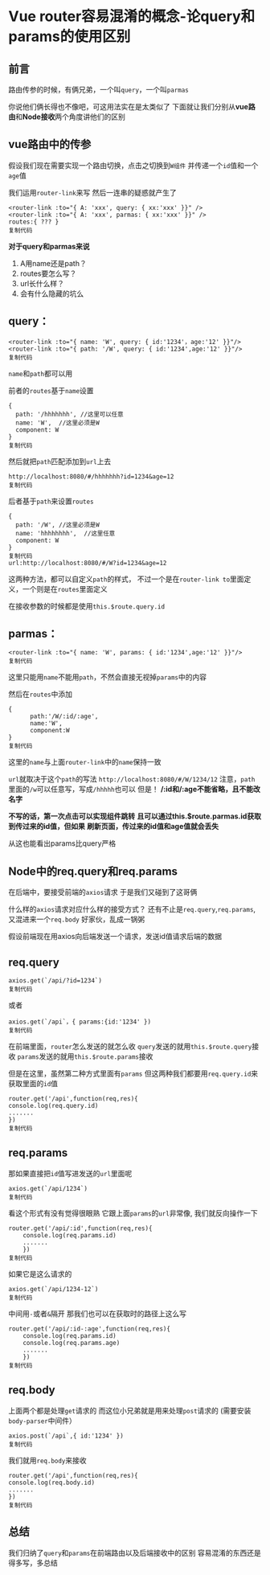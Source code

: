 # Vue router容易混淆的概念-论query和params的使用区别

## **前言**

路由传参的时候，有俩兄弟，一个叫`query`，一个叫`parmas`

你说他们俩长得也不像吧，可这用法实在是太类似了
下面就让我们分别从**vue路由**和**Node接收**两个角度讲他们的区别

## **vue路由中的传参**

假设我们现在需要实现一个路由切换，点击之切换到`W组件`
并传递一个`id`值和一个`age`值

我们运用`router-link`来写
然后一连串的疑惑就产生了

```
<router-link :to="{ A: 'xxx', query: { xx:'xxx' }}" />
<router-link :to="{ A: 'xxx', parmas: { xx:'xxx' }}" />
routes:{ ??? }
复制代码
```

**对于query和parmas来说**

1. A用name还是path？
2. routes要怎么写？
3. url长什么样？
4. 会有什么隐藏的坑么

## **query**：

```
<router-link :to="{ name: 'W', query: { id:'1234'，age:'12' }}"/>
<router-link :to="{ path: '/W', query: { id:'1234',age:'12' }}"/>
复制代码
```

`name`和`path`都可以用

前者的`routes`基于`name`设置

```
{
  path: '/hhhhhhh', //这里可以任意
  name: 'W',  //这里必须是W
  component: W
}
复制代码
```

然后就把`path`匹配添加到`url`上去

```
http://localhost:8080/#/hhhhhhh?id=1234&age=12
复制代码
```

后者基于`path`来设置`routes`

```
{
  path: '/W', //这里必须是W
  name: 'hhhhhhhh',  //这里任意
  component: W
}
复制代码
url:http://localhost:8080/#/W?id=1234&age=12
```

这两种方法，都可以自定义`path`的样式， 不过一个是在`router-link to`里面定义，一个则是在`routes`里面定义

在接收参数的时候都是使用`this.$route.query.id`

## **parmas**：

```
<router-link :to="{ name: 'W', params: { id:'1234',age:'12' }}"/>
复制代码
```

这里只能用`name`不能用`path`，不然会直接无视掉`params`中的内容

然后在`routes`中添加

```
{
      path:'/W/:id/:age',
      name:'W',
      component:W
}
复制代码
```

这里的`name`与上面`router-link`中的`name`保持一致

`url`就取决于这个`path`的写法 `http://localhost:8080/#/W/1234/12`
注意，`path`里面的`/w`可以任意写，写成`/hhhhh`也可以 但是！
**/:id和/:age不能省略，且不能改名字**

**不写的话，第一次点击可以实现组件跳转** **且可以通过this.$route.parmas.id获取到传过来的id值，但如果** **刷新页面，传过来的id值和age值就会丢失**

从这也能看出params比query严格

## **Node中的req.query和req.params**

在后端中，要接受前端的`axios`请求 于是我们又碰到了这哥俩

什么样的`axios`请求对应什么样的接受方式？
还有不止是`req.query`,`req.params`,又混进来一个`req.body`
好家伙，乱成一锅粥

假设前端现在用axios向后端发送一个请求，发送id值请求后端的数据

## **req.query**

```
axios.get(`/api/?id=1234`)
复制代码
```

或者

```
axios.get(`/api`，{ params:{id:'1234' })
复制代码
```

在前端里面，`router`怎么发送的就怎么收
`query`发送的就用`this.$route.query`接收
`params`发送的就用`this.$route.params`接收

但是在这里，虽然第二种方式里面有`params`
但这两种我们都要用`req.query.id`来获取里面的`id`值

```
router.get('/api',function(req,res){
console.log(req.query.id)
.......
})
复制代码
```

## **req.params**

那如果直接把`id`值写进发送的`url`里面呢

```
axios.get(`/api/1234`)
复制代码
```

看这个形式有没有觉得很眼熟
它跟上面`params`的`url`非常像, 我们就反向操作一下

```
router.get('/api/:id',function(req,res){
    console.log(req.params.id)
    .......
    })
复制代码
```

如果它是这么请求的

```
axios.get(`/api/1234-12`)
复制代码
```

中间用`-`或者`&`隔开
那我们也可以在获取时的路径上这么写

```
router.get('/api/:id-:age',function(req,res){
    console.log(req.params.id)
    console.log(req.params.age)
    .......
    })
复制代码
```

## **req.body**

上面两个都是处理`get`请求的
而这位小兄弟就是用来处理`post`请求的 (需要安装`body-parser`中间件）

```
axios.post(`/api`,{ id:'1234' })
复制代码
```

我们就用`req.body`来接收

```
router.get('/api',function(req,res){
console.log(req.body.id)
.......
})
复制代码
```

## 总结

我们归纳了`query`和`params`在前端路由以及后端接收中的区别
容易混淆的东西还是得多写，多总结
